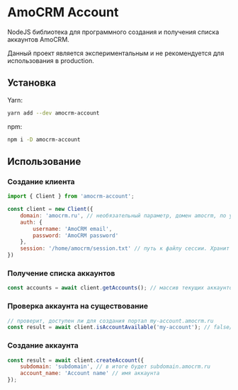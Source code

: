 # AmoCRM Account

NodeJS библиотека для программного создания и получения списка аккаунтов AmoCRM.

Данный проект является экспериментальным и не рекомендуется для использования в production.


## Установка

Yarn:

```bash
yarn add --dev amocrm-account
```

npm:

```bash
npm i -D amocrm-account
```

## Использование

### Создание клиента

```javascript
import { Client } from 'amocrm-account';

const client = new Client({
    domain: 'amocrm.ru', // необязательный параметр, домен amocrm, по умолчанию amocrm.ru
    auth: {
        username: 'AmoCRM email',
        password: 'AmoCRM password'
    },
    session: '/home/amocrm/session.txt' // путь к файлу сессии. Хранит cookies авторизации
})
```

### Получение списка аккаунтов
```javascript
const accounts = await client.getAccounts(); // массив текущих аккаунтов, к которым пользователь имеет доступ
```

### Проверка аккаунта на существование

```javascript
// проверит, доступен ли для создания портал my-account.amocrm.ru
const result = await client.isAccountAvailable('my-account'); // false/true
```

### Создание аккаунта

```javascript
const result = await client.createAccount({
    subdomain: 'subdomain', // в итоге будет subdomain.amocrm.ru
    account_name: 'Account name' // имя аккаунта
});
```